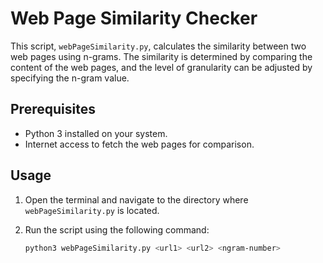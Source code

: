 # Web Page Similarity Checker

This script, `webPageSimilarity.py`, calculates the similarity between two web pages using n-grams. The similarity is determined by comparing the content of the web pages, and the level of granularity can be adjusted by specifying the n-gram value.

## Prerequisites

- Python 3 installed on your system.
- Internet access to fetch the web pages for comparison.

## Usage

1. Open the terminal and navigate to the directory where `webPageSimilarity.py` is located.
2. Run the script using the following command:

   ```bash
   python3 webPageSimilarity.py <url1> <url2> <ngram-number>
